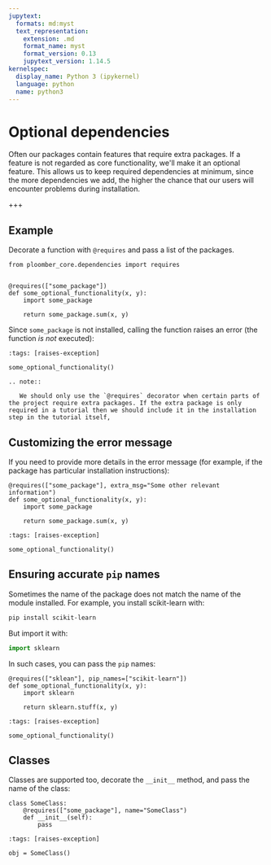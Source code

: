 ```yaml
---
jupytext:
  formats: md:myst
  text_representation:
    extension: .md
    format_name: myst
    format_version: 0.13
    jupytext_version: 1.14.5
kernelspec:
  display_name: Python 3 (ipykernel)
  language: python
  name: python3
---
```


# Optional dependencies

Often our packages contain features that require extra packages. If a feature is not regarded as core functionality, we'll make it an optional feature. This allows us to keep required dependencies at minimum, since the more dependencies we add, the higher the chance that our users will encounter problems during installation.

+++

## Example

Decorate a function with `@requires` and pass a list of the packages.

```{code-cell} ipython3
from ploomber_core.dependencies import requires


@requires(["some_package"])
def some_optional_functionality(x, y):
    import some_package

    return some_package.sum(x, y)
```

Since `some_package` is not installed, calling the function raises an error (the function *is not* executed):

```{code-cell} ipython3
:tags: [raises-exception]

some_optional_functionality()
```

```{eval-rst}
.. note::

   We should only use the `@requires` decorator when certain parts of the project require extra packages. If the extra package is only required in a tutorial then we should include it in the installation step in the tutorial itself,
```


## Customizing the error message

If you need to provide more details in the error message (for example, if the package has particular installation instructions):

```{code-cell} ipython3
@requires(["some_package"], extra_msg="Some other relevant information")
def some_optional_functionality(x, y):
    import some_package

    return some_package.sum(x, y)
```

```{code-cell} ipython3
:tags: [raises-exception]

some_optional_functionality()
```

## Ensuring accurate `pip` names

Sometimes the name of the package does not match the name of the module installed. For example, you install scikit-learn with:

```sh
pip install scikit-learn
```

But import it with:

```python
import sklearn
```

In such cases, you can pass the `pip` names:

```{code-cell} ipython3
@requires(["sklean"], pip_names=["scikit-learn"])
def some_optional_functionality(x, y):
    import sklearn

    return sklearn.stuff(x, y)
```

```{code-cell} ipython3
:tags: [raises-exception]

some_optional_functionality()
```

## Classes

Classes are supported too, decorate the `__init__` method, and pass the name of the class:

```{code-cell} ipython3
class SomeClass:
    @requires(["some_package"], name="SomeClass")
    def __init__(self):
        pass
```

```{code-cell} ipython3
:tags: [raises-exception]

obj = SomeClass()
```
